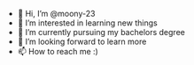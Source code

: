 - 👋 Hi, I’m @moony-23
- 👀 I’m interested in learning new things
- 🌱 I’m currently pursuing my bachelors degree
- 💞️ I’m looking forward to learn more 
- 📫 How to reach me :)

<!---
moony-23/moony-23 is a ✨ special ✨ repository because its `README.md` (this file) appears on your GitHub profile.
You can click the Preview link to take a look at your changes.
--->
